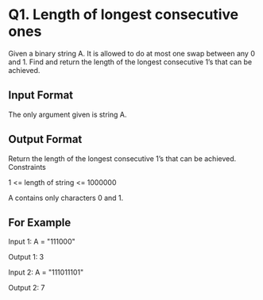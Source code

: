 # Q1. Length of longest consecutive ones
Given a binary string A. It is allowed to do at most one swap between any 0 and 1. Find and return the length of the longest consecutive 1’s that can be achieved.

## Input Format

The only argument given is string A.
## Output Format

Return the length of the longest consecutive 1’s that can be achieved.
Constraints

1 <= length of string <= 1000000

A contains only characters 0 and 1.

## For Example

Input 1:
    A = "111000"

Output 1:
    3

Input 2:
    A = "111011101"

Output 2:
    7